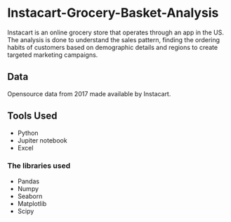# Instacart-Grocery-Basket-Analysis 
Instacart is an online grocery store that operates through an app in the US. The analysis is done to understand the sales pattern, finding the ordering habits of customers based on demographic details and regions to create targeted marketing campaigns.
## Data
Opensource data from 2017 made available by Instacart.
## Tools Used
- Python
- Jupiter notebook
- Excel
### The libraries used
* Pandas
* Numpy
* Seaborn
* Matplotlib
* Scipy
